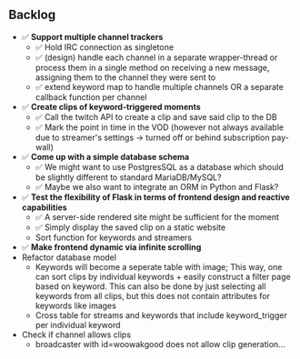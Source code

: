 ## Backlog

- ✅ <b>Support multiple channel trackers</b>
  - ✅ Hold IRC connection as singletone
  - ✅ (design) handle each channel in a separate wrapper-thread or process them in a single method on receiving a new message, assigning them to the channel they were sent to
  - ✅ extend keyword map to handle multiple channels OR a separate callback function per channel
- ✅ <b>Create clips of keyword-triggered moments</b>
  - ✅ Call the twitch API to create a clip and save said clip to the DB
  - ✅ Mark the point in time in the VOD (however not always available due to streamer's settings -> turned off or behind subscription pay-wall)
- ✅ <b>Come up with a simple database schema</b>
  - ✅ We might want to use PostgresSQL as a database which should be slightly different to standard MariaDB/MySQL?
  - ✅ Maybe we also want to integrate an ORM in Python and Flask?
- ✅ <b>Test the flexibility of Flask in terms of frontend design and reactive capabilities</b>
  - ✅ A server-side rendered site might be sufficient for the moment
  - ✅ Simply display the saved clip on a static website
  - Sort function for keywords and streamers
- ✅ <b>Make frontend dynamic via infinite scrolling</b>
- Refactor database model
  - Keywords will become a seperate table with image; This way, one can sort clips by individual keywords + easily construct a filter page based on keyword.
    This can also be done by just selecting all keywords from all clips, but this does not contain attributes for keywords like images
  - Cross table for streams and keywords that include keyword_trigger per individual keyword
- Check if channel allows clips
  - broadcaster with id=woowakgood does not allow clip generation...
